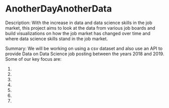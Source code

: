 # AnotherDayAnotherData
Description:
With the increase in data and data science skills in the job market, this project aims to look at the data from various job boards and build visualizations on how the job market has changed over time and where data science skills stand in the job market.

Summary: 
We will be working on using a csv dataset and also use an API to provide Data on Data Science job posting between the years 2018 and 2019. Some of our key focus are: 

1. 
2.
3.
4.
5.
6.
7.
